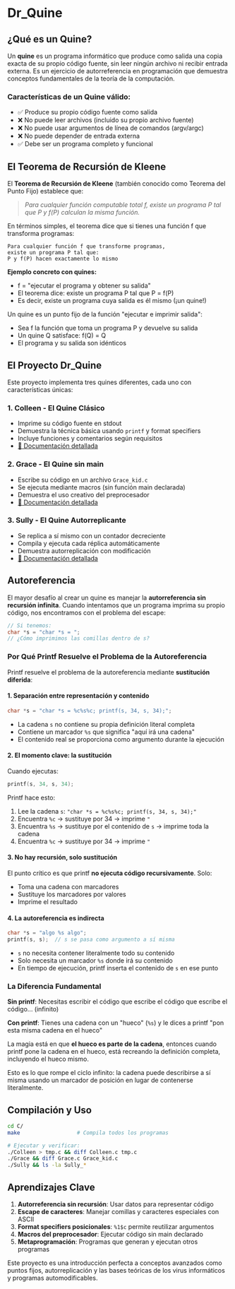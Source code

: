 # Dr_Quine

## ¿Qué es un Quine?

Un **quine** es un programa informático que produce como salida una copia exacta de su propio código fuente, sin leer ningún archivo ni recibir entrada externa. Es un ejercicio de autorreferencia en programación que demuestra conceptos fundamentales de la teoría de la computación.

### Características de un Quine válido:
- ✅ Produce su propio código fuente como salida
- ❌ No puede leer archivos (incluido su propio archivo fuente)
- ❌ No puede usar argumentos de línea de comandos (argv/argc)
- ❌ No puede depender de entrada externa
- ✅ Debe ser un programa completo y funcional

## El Teorema de Recursión de Kleene

El **Teorema de Recursión de Kleene** (también conocido como Teorema del Punto Fijo) establece que:

> *Para cualquier función computable total f, existe un programa P tal que P y f(P) calculan la misma función.*


En términos simples, el teorema dice que si tienes una función f que transforma programas:

```
Para cualquier función f que transforme programas,
existe un programa P tal que:
P y f(P) hacen exactamente lo mismo
```

**Ejemplo concreto con quines:**
- f = "ejecutar el programa y obtener su salida"
- El teorema dice: existe un programa P tal que P = f(P)
- Es decir, existe un programa cuya salida es él mismo (¡un quine!)

Un quine es un punto fijo de la función "ejecutar e imprimir salida":
- Sea f la función que toma un programa P y devuelve su salida
- Un quine Q satisface: f(Q) = Q
- El programa y su salida son idénticos


## El Proyecto Dr_Quine

Este proyecto implementa tres quines diferentes, cada uno con características únicas:

### 1. **Colleen** - El Quine Clásico
- Imprime su código fuente en stdout
- Demuestra la técnica básica usando `printf` y format specifiers
- Incluye funciones y comentarios según requisitos
- [📖 Documentación detallada](docs/README_Colleen.md)

### 2. **Grace** - El Quine sin main
- Escribe su código en un archivo `Grace_kid.c`
- Se ejecuta mediante macros (sin función main declarada)
- Demuestra el uso creativo del preprocesador
- [📖 Documentación detallada](docs/README_Grace.md)

### 3. **Sully** - El Quine Autorreplicante
- Se replica a sí mismo con un contador decreciente
- Compila y ejecuta cada réplica automáticamente
- Demuestra autorreplicación con modificación
- [📖 Documentación detallada](docs/README_Sully.md)

## Autoreferencia

El mayor desafío al crear un quine es manejar la **autorreferencia sin recursión infinita**. Cuando intentamos que un programa imprima su propio código, nos encontramos con el problema del escape:

```c
// Si tenemos:
char *s = "char *s = ";
// ¿Cómo imprimimos las comillas dentro de s?
```

### Por Qué Printf Resuelve el Problema de la Autoreferencia

Printf resuelve el problema de la autoreferencia mediante **sustitución diferida**:

#### 1. **Separación entre representación y contenido**

```c
char *s = "char *s = %c%s%c; printf(s, 34, s, 34);";
```

- La cadena `s` no contiene su propia definición literal completa
- Contiene un marcador `%s` que significa "aquí irá una cadena"
- El contenido real se proporciona como argumento durante la ejecución

#### 2. **El momento clave: la sustitución**

Cuando ejecutas:
```c
printf(s, 34, s, 34);
```

Printf hace esto:
1. Lee la cadena `s`: `"char *s = %c%s%c; printf(s, 34, s, 34);"`
2. Encuentra `%c` → sustituye por 34 → imprime `"`
3. Encuentra `%s` → sustituye por el contenido de `s` → imprime toda la cadena
4. Encuentra `%c` → sustituye por 34 → imprime `"`

#### 3. **No hay recursión, solo sustitución**

El punto crítico es que printf **no ejecuta código recursivamente**. Solo:
- Toma una cadena con marcadores
- Sustituye los marcadores por valores
- Imprime el resultado

#### 4. **La autoreferencia es indirecta**

```c
char *s = "algo %s algo";
printf(s, s);  // s se pasa como argumento a sí misma
```

- `s` no necesita contener literalmente todo su contenido
- Solo necesita un marcador `%s` donde irá su contenido
- En tiempo de ejecución, printf inserta el contenido de `s` en ese punto

### La Diferencia Fundamental

**Sin printf**: Necesitas escribir el código que escribe el código que escribe el código... (infinito)

**Con printf**: Tienes una cadena con un "hueco" (`%s`) y le dices a printf "pon esta misma cadena en el hueco"

La magia está en que **el hueco es parte de la cadena**, entonces cuando printf pone la cadena en el hueco, está recreando la definición completa, incluyendo el hueco mismo.

Esto es lo que rompe el ciclo infinito: la cadena puede describirse a sí misma usando un marcador de posición en lugar de contenerse literalmente.


## Compilación y Uso

```bash
cd C/
make                  # Compila todos los programas

# Ejecutar y verificar:
./Colleen > tmp.c && diff Colleen.c tmp.c
./Grace && diff Grace.c Grace_kid.c
./Sully && ls -la Sully_*
```

## Aprendizajes Clave

1. **Autorreferencia sin recursión**: Usar datos para representar código
2. **Escape de caracteres**: Manejar comillas y caracteres especiales con ASCII
3. **Format specifiers posicionales**: `%1$c` permite reutilizar argumentos
4. **Macros del preprocesador**: Ejecutar código sin main declarado
5. **Metaprogramación**: Programas que generan y ejecutan otros programas

Este proyecto es una introducción perfecta a conceptos avanzados como puntos fijos, autorreplicación y las bases teóricas de los virus informáticos y programas automodificables.